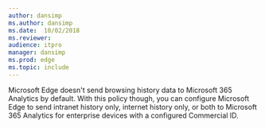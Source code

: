 ```yaml
---
author: dansimp
ms.author: dansimp
ms.date:  10/02/2018
ms.reviewer: 
audience: itpro
manager: dansimp
ms.prod: edge
ms.topic: include
---
```


Microsoft Edge doesn't send browsing history data to Microsoft 365 Analytics by default.  With this policy though, you can configure Microsoft Edge to send intranet history only, internet history only, or both to Microsoft 365 Analytics for enterprise devices with a configured Commercial ID.
